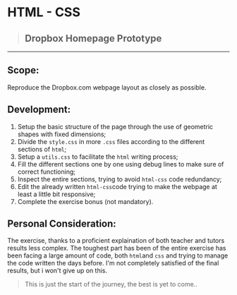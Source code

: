 # HTML - CSS
> ## Dropbox Homepage Prototype
---
## Scope:
Reproduce the Dropbox.com webpage layout as closely as possible.

## Development:
1. Setup the basic structure of the page through the use of geometric shapes with fixed dimensions;
2. Divide the `style.css` in more `.css` files according to the different sections of `html`;
3. Setup a `utils.css` to facilitate the `html` writing process;
4. Fill the different sections one by one using debug lines to make sure of correct functioning;
5. Inspect the entire sections, trying to avoid `html-css` code redundancy;
6. Edit the already written `html-css`code trying to make the webpage at least a little bit responsive;
7. Complete the exercise bonus (not mandatory).

## Personal Consideration:
The exercise, thanks to a proficient explaination of both teacher and tutors results less complex. The toughest part has been of the entire exercise has been facing a large amount of code, both `html`and `css` and trying to manage the code written the days before. I'm not completely satisfied of the final results, but i won't give up on this. 
>This is just the start of the journey, the best is yet to come..




